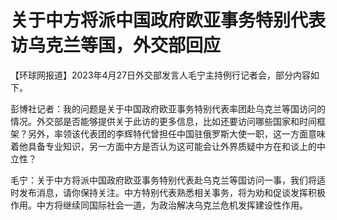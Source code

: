 # 关于中方将派中国政府欧亚事务特别代表访乌克兰等国，外交部回应

【环球网报道】2023年4月27日外交部发言人毛宁主持例行记者会，部分内容如下。

彭博社记者：我的问题是关于中国政府欧亚事务特别代表率团赴乌克兰等国访问的情况。外交部是否能够提供关于此访的更多信息，比如还要访问哪些国家和时间框架？另外，率领该代表团的李辉特代曾担任中国驻俄罗斯大使一职，这一方面意味着他具备专业知识，另一方面中方是否认为这可能会让外界质疑中方在和谈上的中立性？

毛宁：关于中方将派中国政府欧亚事务特别代表赴乌克兰等国访问一事，我们将适时发布消息，请你保持关注。中方特别代表熟悉相关事务，将为劝和促谈发挥积极作用。中方将继续同国际社会一道，为政治解决乌克兰危机发挥建设性作用。

